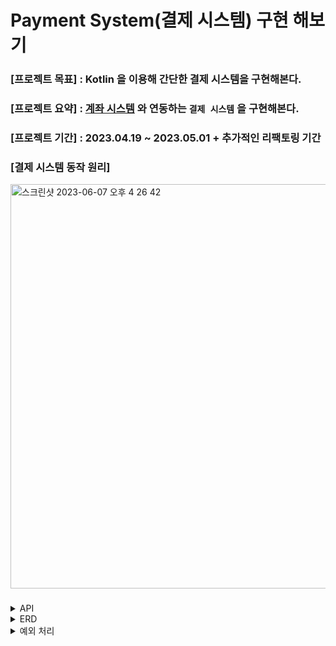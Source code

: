 # Payment System(결제 시스템) 구현 해보기

### [프로젝트 목표] : Kotlin 을 이용해 간단한 결제 시스템을 구현해본다.
### [프로젝트 요약] : [계좌 시스템](https://github.com/choidongkuen/AccountSystem) 와 연동하는 `결제 시스템` 을 구현해본다.
### [프로젝트 기간] : 2023.04.19 ~ 2023.05.01 + 추가적인 리팩토링 기간
### [결제 시스템 동작 원리]
<img width="647" alt="스크린샷 2023-06-07 오후 4 26 42" src="https://github.com/choidongkuen/PaymentSystem/assets/96874318/cd9494a9-ad7d-4040-8f38-2a460d4b0683">


###
<details>
<summary>API</summary>
<div markdown="1">


> 결제 시스템

```
- 결제 요청
POST http://localhost:8081/api/v1/pay
{
  "paymentUserId": "ehdrms6900",
  "amount": 2000,
  "merchantTransactionId": "merchantX",
  "orderName": "아이폰13"
}
```

```
- 결제 응답
{
  "paymentUserId": "endrms6900",
  "amount": 2000,
  "merchantTransactionId": "merchantX",
  "transactionAt": 2023-04-29
}
```
----

```
- 환불 요청
POST http://localhost:8081/api/v1/refund
{
  "transactionId": "zxmn1209",
  "refundId": "thisIsRefundId",
  "refundAmount" 2000,
  "refundReason" "변심으로 인한 환뷸"
}
```

```
- 환불 응답
{
  "refundTransactionId": "xxzz",
  "refundAmount": 2000,
  "refundAt": 2023-04-29
}
```
---
> 계좌 시스템

```
- 게좌 잔액 사용 요청
POST http://localhost:8080/transaction/use
{
  "userId": 1L,
  "accountNumber": "3029017690291",
  "amount": 10000L
}

```

```
- 계좌 잔액 사용 응답
{
  "accountNumber": "3029017690291",
  "transactionResultType": "SUCCESS",
  "amount": 10000L,
  "transactionId": "zxmn1212",
  "transactionAt": 2023-04-29
}
```
---

```
- 계좌 잔액 사용 취소 요청
{
  "transactionId": "zxmn1212",
  "accountNumber": "3029017690291",
  "amount": 10000L
}
```

```
- 계좌 잔액 사용 취소 응답
{
  "accountNumber": "3029017690291",
  "transactionResultType": "SUCCESS",
  "amount": 10000L,
  "transactionId": "zxmn1212",
  "transactionAt": 2023-04-29
}
```
  
</div>
</details>

<details>
<summary>ERD</summary>
<div markdown="1">

![](https://velog.velcdn.com/images/choidongkuen/post/bc7dbf2c-ad8d-4cc1-825e-e2bbc38272fe/image.png)

</div>
</details>

<details>
<summary>예외 처리</summary>
<div markdown="1">

- PaymentException 을 통한 예외 처리

- ErrorCode 표

|이름|설명|
|---|---|
|INVALID_REQUEST| 잘못된 요청입니다. |
|ORDER_NOT_FOUND| 해당하는 원거래를 찾을 수 없습니다.|
|TRANSACTION_NOT_FOUND| 해당하는 원트랜잭션을 찾을 수 없습니다.|
|CANNOT_REFUND|환불이 불가능한 상태입니다.|
|CANNOT_CANCEL|취소가 불가능한 상태입니다.|
|EXCEED_REFUNDABLE_AMOUNT|환불 가능한 금액을 초과합니다.|
|PARAMETER_ILLEGAL|잘못된 파라미터 요청입니다.|
|LACK_BALANCE|잔액이 부족합니다.|
|INTERNAL_SERVER_ERROR|서버 오류입니다.|


</div>
</details>
